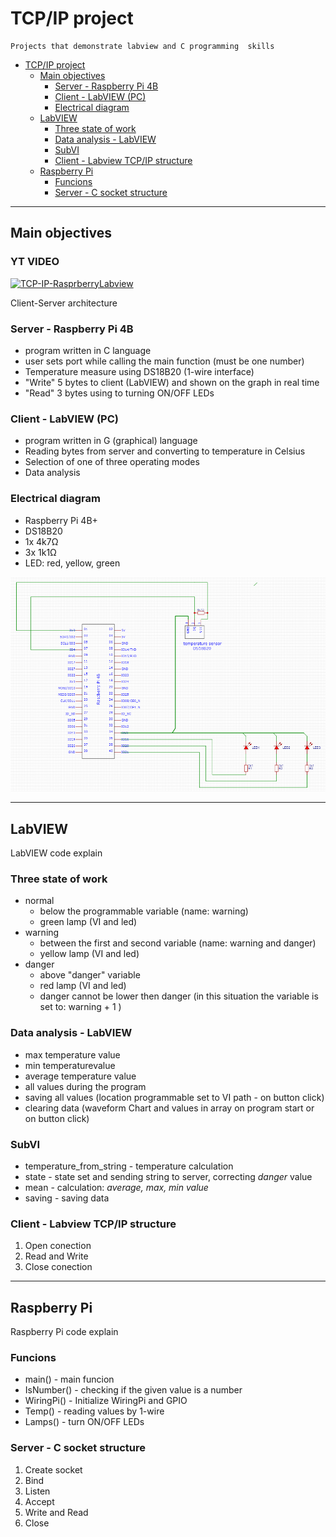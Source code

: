 # TCP/IP project #

    Projects that demonstrate labview and C programming  skills 

- [TCP/IP project](#tcpip-project)
  - [Main objectives](#main-objectives)
    - [Server - Raspberry Pi 4B](#server---raspberry-pi-4b)
    - [Client - LabVIEW (PC)](#client---labview-pc)
    - [Electrical diagram](#electrical-diagram)
  - [LabVIEW](#labview)
    - [Three state of work](#three-state-of-work)
    - [Data analysis - LabVIEW](#data-analysis---labview)
    - [SubVI](#subvi)
    - [Client - Labview TCP/IP structure](#client---labview-tcpip-structure)
  - [Raspberry Pi](#raspberry-pi)
    - [Funcions](#funcions)
    - [Server - C socket structure](#server---c-socket-structure)

---

## Main objectives ##

### YT VIDEO ###
[![TCP-IP-RasprberryLabview](https://i.ytimg.com/vi/nM6ZQ1Trc7o/hqdefault.jpg)](https://www.youtube.com/watch?v=nM6ZQ1Trc7o&ab)

 Client-Server architecture

### Server - Raspberry Pi 4B ###

- program written in C language
- user sets port while calling the main function (must be one number)
- Temperature measure using DS18B20 (1-wire interface)
- "Write" 5 bytes to client (LabVIEW) and shown on the graph in real time
- "Read" 3 bytes using to turning ON/OFF LEDs

### Client - LabVIEW (PC) ###

- program written in G (graphical) language
- Reading bytes from server and converting to temperature in Celsius
- Selection of one of three operating modes
- Data analysis

### Electrical diagram ###

- Raspberry Pi 4B+
- DS18B20
- 1x 4k7Ω
- 3x 1k1Ω
- LED: red, yellow, green

![electrical](Raspberry/electrical.png)

---

## LabVIEW ##

LabVIEW code explain

### Three state of work ###

- normal
  - below the programmable variable (name: warning)
  - green lamp (VI and led)
- warning
  - between the first and second variable (name: warning and danger)
  - yellow lamp (VI and led)
- danger
  - above "danger" variable
  - red lamp (VI and led)
  - danger cannot be lower then danger (in this situation the variable is set to: warning + 1 )

### Data analysis - LabVIEW ###

- max temperature value
- min temperaturevalue
- average temperature value
- all values during the program
- saving all values (location programmable set to VI path - on button click)
- clearing data (waveform Chart and values in array on program start or on button click)
  
### SubVI ###

- temperature_from_string - temperature calculation
- state - state set and sending string to server, correcting *danger* value
- mean - calculation: *average, max, min value*
- saving - saving data

### Client - Labview TCP/IP structure ###

 1. Open conection
 2. Read and Write
 3. Close conection

---

## Raspberry Pi ##
  
Raspberry Pi code explain

### Funcions ###

- main() - main funcion
- IsNumber() - checking if the given value is a number
- WiringPi() - Initialize WiringPi and GPIO
- Temp() - reading values by 1-wire
- Lamps() - turn ON/OFF LEDs

### Server - C socket structure ###

 1. Create socket
 2. Bind
 3. Listen
 4. Accept
 5. Write and Read
 6. Close
